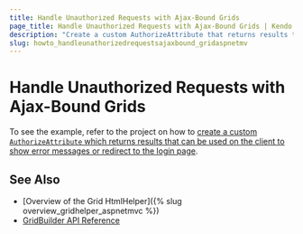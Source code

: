 ```yaml
---
title: Handle Unauthorized Requests with Ajax-Bound Grids
page_title: Handle Unauthorized Requests with Ajax-Bound Grids | Kendo UI Grid HtmlHelper for ASP.NET MVC for ASP.NET MVC
description: "Create a custom AuthorizeAttribute that returns results that can be handled on the client."
slug: howto_handleunathorizedrequestsajaxbound_gridaspnetmv
---
```


# Handle Unauthorized Requests with Ajax-Bound Grids

To see the example, refer to the project on how to [create a custom `AuthorizeAttribute` which returns results that can be used on the client to show error messages or redirect to the login page](https://github.com/telerik/ui-for-aspnet-mvc-examples/tree/master/grid/grid-handling-unauthorized-request).

## See Also

* [Overview of the Grid HtmlHelper]({% slug overview_gridhelper_aspnetmvc %})
* [GridBuilder API Reference](http://docs.telerik.com/aspnet-mvc/api/Kendo.Mvc.UI.Fluent/GridBuilder)
